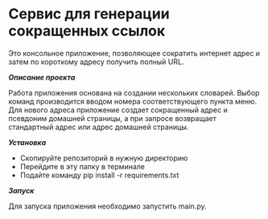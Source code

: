 # Сервис для генерации сокращенных ссылок

Это консольное приложение, позволяющее сократить интернет адрес и затем по короткому адресу получить полный URL.

***Описание проекта***

Работа приложения основана на создании нескольких словарей. Выбор команд производится вводом номера соответствующего пункта меню. Для нового адреса приложение создает сокращенный адрес и псевдоним домашней страницы, а при запросе возвращает стандартный адрес или адрес домашней страницы.

***Установка***

+ Скопируйте репозиторий в нужную директорию
+ Перейдите в эту папку в терминале
+ Подайте команду pip install -r requirements.txt

***Запуск***

Для запуска приложения необходимо запустить main.py.
